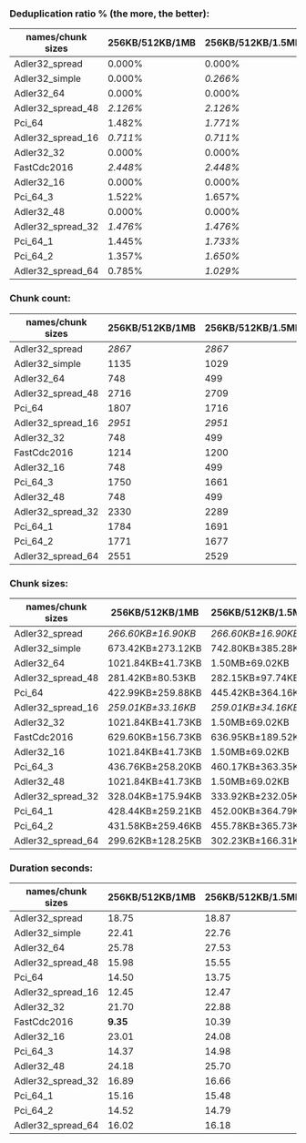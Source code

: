 ### Deduplication ratio % (the more, the better):

| names/chunk sizes | 256KB/512KB/1MB | 256KB/512KB/1.5MB | 256KB/512KB/2MB | 128KB/512KB/2MB | 256KB/512KB/640KB | 256KB/512KB/768KB | 256KB/512KB/896KB | 384KB/512KB/768KB | 256KB/512KB/2.5MB | 256KB/512KB/4MB |
|-------------------|-----------------|-------------------|-----------------|-----------------|-------------------|-------------------|-------------------|-------------------|-------------------|-----------------|
| Adler32_spread    | 0.000%          | 0.000%            | 0.000%          | 0.000%          | 0.000%            | 0.000%            | 0.000%            | **0.149%**        | 0.000%            | 0.000%          |
| Adler32_simple    | 0.000%          | *0.266%*          | 0.201%          | **0.323%**      | 0.043%            | *0.257%*          | 0.043%            | 0.131%            | 0.000%            | 0.000%          |
| Adler32_64        | 0.000%          | 0.000%            | 0.000%          | 0.000%          | 0.000%            | 0.000%            | 0.000%            | 0.000%            | 0.000%            | 0.000%          |
| Adler32_spread_48 | *2.126%*        | *2.126%*          | *2.126%*        | **3.309%**      | 1.958%            | 2.022%            | *2.131%*          | 0.211%            | *2.126%*          | *2.126%*        |
| Pci_64            | 1.482%          | *1.771%*          | *1.771%*        | **1.949%**      | 1.592%            | 1.650%            | 1.478%            | 1.288%            | *1.771%*          | *1.771%*        |
| Adler32_spread_16 | *0.711%*        | *0.711%*          | *0.711%*        | **1.512%**      | *0.711%*          | *0.711%*          | 0.537%            | 0.000%            | *0.711%*          | *0.711%*        |
| Adler32_32        | 0.000%          | 0.000%            | 0.000%          | 0.000%          | 0.000%            | 0.000%            | 0.000%            | 0.000%            | 0.000%            | 0.000%          |
| FastCdc2016       | *2.448%*        | *2.448%*          | *2.448%*        | **2.511%**      | 1.743%            | 2.236%            | 2.291%            | 1.900%            | *2.448%*          | *2.448%*        |
| Adler32_16        | 0.000%          | 0.000%            | 0.000%          | 0.000%          | 0.000%            | 0.000%            | 0.000%            | 0.000%            | 0.000%            | 0.000%          |
| Pci_64_3          | 1.522%          | 1.657%            | 1.721%          | **2.010%**      | 1.618%            | 1.490%            | 1.518%            | 0.787%            | *1.721%*          | *1.721%*        |
| Adler32_48        | 0.000%          | 0.000%            | 0.000%          | 0.000%          | 0.000%            | 0.000%            | 0.000%            | 0.000%            | 0.000%            | 0.000%          |
| Adler32_spread_32 | *1.476%*        | *1.476%*          | *1.476%*        | **2.059%**      | 1.362%            | 1.287%            | 1.398%            | 1.007%            | *1.476%*          | *1.476%*        |
| Pci_64_1          | 1.445%          | *1.733%*          | 1.733%          | **1.966%**      | 1.555%            | 1.613%            | 1.441%            | 0.841%            | *1.733%*          | *1.733%*        |
| Pci_64_2          | 1.357%          | *1.650%*          | 1.650%          | **1.957%**      | 1.472%            | 1.526%            | 1.353%            | 0.783%            | *1.650%*          | *1.650%*        |
| Adler32_spread_64 | 0.785%          | *1.029%*          | 0.785%          | **2.452%**      | 0.574%            | *1.119%*          | 0.902%            | 0.833%            | *1.029%*          | *1.029%*        |

### Chunk count:

| names/chunk sizes | 256KB/512KB/1MB | 256KB/512KB/1.5MB | 256KB/512KB/2MB | 128KB/512KB/2MB | 256KB/512KB/640KB | 256KB/512KB/768KB | 256KB/512KB/896KB | 384KB/512KB/768KB | 256KB/512KB/2.5MB | 256KB/512KB/4MB |
|-------------------|-----------------|-------------------|-----------------|-----------------|-------------------|-------------------|-------------------|-------------------|-------------------|-----------------|
| Adler32_spread    | *2867*          | *2867*            | *2867*          | 5502            | *2867*            | *2867*            | *2867*            | **1939**          | *2867*            | *2867*          |
| Adler32_simple    | 1135            | 1029              | *1003*          | 1120            | 1436              | 1305              | 1216              | 1162              | *970*             | **954**         |
| Adler32_64        | 748             | 499               | *374*           | *374*           | 1195              | 996               | 854               | 996               | *299*             | **188**         |
| Adler32_spread_48 | 2716            | 2709              | 2708            | 5127            | 2736              | 2724              | 2718              | **1866**          | *2706*            | *2704*          |
| Pci_64            | 1807            | 1716              | 1675            | 2788            | 1979              | 1901              | 1843              | **1455**          | *1651*            | *1622*          |
| Adler32_spread_16 | *2951*          | *2951*            | *2951*          | 5861            | 2956              | 2955              | 2952              | **1976**          | *2951*            | *2951*          |
| Adler32_32        | 748             | 499               | *374*           | *374*           | 1195              | 996               | 854               | 996               | *299*             | **188**         |
| FastCdc2016       | 1214            | 1200              | *1196*          | 1250            | 1343              | 1263              | 1228              | 1230              | *1194*            | **1191**        |
| Adler32_16        | 748             | 499               | *374*           | *374*           | 1195              | 996               | 854               | 996               | *299*             | **188**         |
| Pci_64_3          | 1750            | 1661              | 1620            | 2615            | 1909              | 1836              | 1781              | **1436**          | *1598*            | *1571*          |
| Adler32_48        | 748             | 499               | *374*           | *374*           | 1195              | 996               | 854               | 996               | *299*             | **188**         |
| Adler32_spread_32 | 2330            | 2289              | 2272            | 4133            | 2415              | 2380              | 2349              | **1695**          | *2257*            | *2245*          |
| Pci_64_1          | 1784            | 1691              | 1652            | 2711            | 1955              | 1878              | 1817              | **1444**          | *1628*            | *1599*          |
| Pci_64_2          | 1771            | 1677              | 1636            | 2679            | 1937              | 1861              | 1804              | **1441**          | *1612*            | *1584*          |
| Adler32_spread_64 | 2551            | 2529              | 2516            | 4667            | 2592              | 2573              | 2558              | **1789**          | *2510*            | *2504*          |

### Chunk sizes:

| names/chunk sizes | 256KB/512KB/1MB    | 256KB/512KB/1.5MB  | 256KB/512KB/2MB    | 128KB/512KB/2MB     | 256KB/512KB/640KB     | 256KB/512KB/768KB   | 256KB/512KB/896KB   | 384KB/512KB/768KB     | 256KB/512KB/2.5MB   | 256KB/512KB/4MB     |
|-------------------|--------------------|--------------------|--------------------|---------------------|-----------------------|---------------------|---------------------|-----------------------|---------------------|---------------------|
| Adler32_spread    | *266.60KB±16.90KB* | *266.60KB±16.90KB* | *266.60KB±16.90KB* | 138.92KB±18.26KB    | *266.60KB±16.90KB*    | *266.60KB±16.90KB*  | *266.60KB±16.90KB*  | **394.19KB±18.11KB**  | *266.60KB±16.90KB*  | *266.60KB±16.90KB*  |
| Adler32_simple    | 673.42KB±273.12KB  | 742.80KB±385.28KB  | 762.05KB±459.27KB  | 682.44KB±494.44KB   | **532.27KB±132.48KB** | *585.70KB±184.60KB* | *628.57KB±232.81KB* | 657.78KB±132.92KB     | 787.98KB±497.60KB   | 801.19KB±535.71KB   |
| Adler32_64        | 1021.84KB±41.73KB  | 1.50MB±69.02KB     | 2.00MB±58.93KB     | 2.00MB±58.93KB      | **639.61KB±9.75KB**   | *767.41KB±17.27KB*  | 895.01KB±23.73KB    | *767.41KB±17.27KB*    | 2.50MB±49.93KB      | 3.97MB±293.00KB     |
| Adler32_spread_48 | 281.42KB±80.53KB   | 282.15KB±97.74KB   | 282.25KB±107.87KB  | 149.08KB±86.04KB    | 279.36KB±60.91KB      | 280.59KB±70.15KB    | 281.21KB±77.07KB    | **409.61KB±64.15KB**  | *282.46KB±118.63KB* | *282.67KB±145.63KB* |
| Pci_64            | 422.99KB±259.88KB  | 445.42KB±364.16KB  | 456.32KB±436.89KB  | 274.15KB±377.91KB   | 386.22KB±152.73KB     | 402.07KB±192.49KB   | 414.72KB±228.14KB   | **525.32KB±157.66KB** | *462.95KB±500.50KB* | *471.23KB±621.97KB* |
| Adler32_spread_16 | *259.01KB±33.16KB* | *259.01KB±34.16KB* | *259.01KB±34.16KB* | 130.41KB±26.14KB    | 258.57KB±20.21KB      | 258.66KB±24.79KB    | 258.92KB±29.68KB    | **386.81KB±23.12KB**  | *259.01KB±34.16KB*  | *259.01KB±34.16KB*  |
| Adler32_32        | 1021.84KB±41.73KB  | 1.50MB±69.02KB     | 2.00MB±58.93KB     | 2.00MB±58.93KB      | **639.61KB±9.75KB**   | *767.41KB±17.27KB*  | 895.01KB±23.73KB    | *767.41KB±17.27KB*    | 2.50MB±49.93KB      | 3.97MB±293.00KB     |
| FastCdc2016       | 629.60KB±156.73KB  | 636.95KB±189.52KB  | 639.08KB±210.84KB  | *611.47KB±232.15KB* | **569.13KB±88.37KB**  | *605.18KB±117.40KB* | 622.42KB±142.65KB   | 621.41KB±98.18KB      | 640.15KB±224.64KB   | 641.76KB±254.49KB   |
| Adler32_16        | 1021.84KB±41.73KB  | 1.50MB±69.02KB     | 2.00MB±58.93KB     | 2.00MB±58.93KB      | **639.61KB±9.75KB**   | *767.41KB±17.27KB*  | 895.01KB±23.73KB    | *767.41KB±17.27KB*    | 2.50MB±49.93KB      | 3.97MB±293.00KB     |
| Pci_64_3          | 436.76KB±258.20KB  | 460.17KB±363.35KB  | 471.81KB±436.09KB  | 292.29KB±385.87KB   | 400.39KB±153.20KB     | 416.31KB±192.46KB   | 429.16KB±228.08KB   | **532.27KB±153.98KB** | *478.31KB±500.60KB* | *486.53KB±623.85KB* |
| Adler32_48        | 1021.84KB±41.73KB  | 1.50MB±69.02KB     | 2.00MB±58.93KB     | 2.00MB±58.93KB      | **639.61KB±9.75KB**   | *767.41KB±17.27KB*  | 895.01KB±23.73KB    | *767.41KB±17.27KB*    | 2.50MB±49.93KB      | 3.97MB±293.00KB     |
| Adler32_spread_32 | 328.04KB±175.94KB  | 333.92KB±232.05KB  | 336.42KB±276.09KB  | 184.93KB±222.89KB   | 316.50KB±112.55KB     | 321.15KB±135.88KB   | 325.39KB±157.73KB   | **450.94KB±118.84KB** | *338.65KB±318.97KB* | *340.46KB±388.55KB* |
| Pci_64_1          | 428.44KB±259.21KB  | 452.00KB±364.79KB  | 462.67KB±437.73KB  | 281.94KB±382.36KB   | 390.96KB±152.82KB     | 406.99KB±192.53KB   | 420.66KB±228.62KB   | **529.32KB±157.30KB** | *469.49KB±501.88KB* | *478.01KB±624.64KB* |
| Pci_64_2          | 431.58KB±259.46KB  | 455.78KB±365.73KB  | 467.20KB±439.53KB  | 285.31KB±384.68KB   | 394.60KB±153.39KB     | 410.71KB±192.63KB   | 423.69KB±228.36KB   | **530.42KB±155.45KB** | *474.15KB±504.59KB* | *482.54KB±627.63KB* |
| Adler32_spread_64 | 299.62KB±128.25KB  | 302.23KB±166.31KB  | 303.79KB±195.47KB  | 163.77KB±157.56KB   | 294.88KB±87.97KB      | 297.06KB±102.26KB   | 298.80KB±116.39KB   | **427.24KB±94.34KB**  | *304.52KB±215.48KB* | *305.25KB±263.27KB* |

### Duration seconds:

| names/chunk sizes | 256KB/512KB/1MB | 256KB/512KB/1.5MB | 256KB/512KB/2MB | 128KB/512KB/2MB | 256KB/512KB/640KB | 256KB/512KB/768KB | 256KB/512KB/896KB | 384KB/512KB/768KB | 256KB/512KB/2.5MB | 256KB/512KB/4MB |
|-------------------|-----------------|-------------------|-----------------|-----------------|-------------------|-------------------|-------------------|-------------------|-------------------|-----------------|
| Adler32_spread    | 18.75           | 18.87             | 19.03           | 19.55           | *18.74*           | *18.71*           | 18.80             | **18.56**         | 19.09             | 19.25           |
| Adler32_simple    | 22.41           | 22.76             | 23.99           | 24.24           | 21.23             | 22.89             | 21.60             | **19.73**         | *21.12*           | *21.12*         |
| Adler32_64        | 25.78           | 27.53             | 26.06           | 27.13           | *20.47*           | 23.07             | *22.91*           | **19.77**         | 24.76             | 23.78           |
| Adler32_spread_48 | 15.98           | 15.55             | 14.28           | 15.37           | 14.26             | *13.45*           | *13.50*           | **12.52**         | 13.89             | 15.79           |
| Pci_64            | 14.50           | 13.75             | 14.33           | 14.11           | **10.79**         | 12.83             | 13.23             | *12.08*           | 13.66             | *12.01*         |
| Adler32_spread_16 | 12.45           | 12.47             | 13.18           | 13.43           | *11.98*           | 12.64             | *11.98*           | **11.54**         | 12.36             | 12.24           |
| Adler32_32        | 21.70           | 22.88             | 23.50           | 24.58           | **21.53**         | *21.54*           | 21.54             | *21.54*           | 23.74             | 24.27           |
| FastCdc2016       | **9.35**        | 10.39             | 10.80           | 11.41           | 10.63             | *10.11*           | 10.57             | *10.07*           | 10.59             | 10.79           |
| Adler32_16        | 23.01           | 24.08             | 24.77           | 25.68           | **20.36**         | 22.02             | *20.36*           | *20.36*           | 22.53             | 22.34           |
| Pci_64_3          | 14.37           | 14.98             | 15.18           | 16.01           | 13.55             | 14.27             | **12.32**         | *13.22*           | *12.63*           | 13.54           |
| Adler32_48        | 24.18           | 25.70             | 26.46           | 30.64           | 24.90             | *24.18*           | *24.00*           | **21.44**         | 29.69             | 30.59           |
| Adler32_spread_32 | 16.89           | 16.66             | 17.16           | 17.00           | *15.79*           | 18.17             | 16.38             | 17.93             | **15.68**         | *15.82*         |
| Pci_64_1          | 15.16           | 15.48             | 15.81           | 15.02           | **12.70**         | 14.99             | *13.39*           | *14.22*           | 14.52             | 14.69           |
| Pci_64_2          | 14.52           | 14.79             | 15.22           | 16.41           | 13.88             | 15.34             | 14.46             | **12.63**         | *12.68*           | *12.97*         |
| Adler32_spread_64 | 16.02           | 16.18             | 16.84           | 16.48           | 16.25             | *15.69*           | 16.28             | **15.68**         | 16.32             | *16.00*         |
